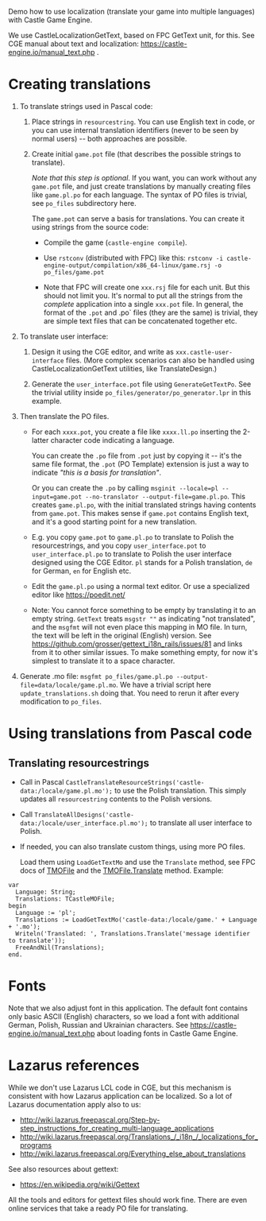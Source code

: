 Demo how to use localization (translate your game into multiple languages)
with Castle Game Engine.

We use CastleLocalizationGetText, based on FPC GetText unit, for this.
See CGE manual about text and localization: https://castle-engine.io/manual_text.php .

# Creating translations

1. To translate strings used in Pascal code:

    1. Place strings in `resourcestring`. You can use English text in code, or you can use internal translation identifiers (never to be seen by normal users) -- both approaches are possible.

    2. Create initial `game.pot` file (that describes the possible strings to translate).

        _Note that this step is optional_. If you want, you can work without any `game.pot` file, and just create translations by manually creating files like `game.pl.po` for each language. The syntax of PO files is trivial, see `po_files` subdirectory here.

        The `game.pot` can serve a basis for translations. You can create it using strings from the source code:

        * Compile the game (`castle-engine compile`).

        * Use `rstconv` (distributed with FPC) like this: `rstconv -i castle-engine-output/compilation/x86_64-linux/game.rsj -o po_files/game.pot`

        * Note that FPC will create one `xxx.rsj` file for each unit. But this should not limit you. It's normal to put all the strings from the *complete* application into a single `xxx.pot` file. In general, the format of the `.pot` and .po` files (they are the same) is trivial, they are simple text files that can be concatenated together etc.

2. To translate user interface:

    1. Design it using the CGE editor, and write as `xxx.castle-user-interface` files. (More complex scenarios can also be handled using CastleLocalizationGetText utilities, like TranslateDesign.)

    2. Generate the `user_interface.pot` file using `GenerateGetTextPo`. See the trivial utility inside `po_files/generator/po_generator.lpr` in this example.

3. Then translate the PO files.

    * For each `xxxx.pot`, you create a file like `xxxx.ll.po` inserting the 2-latter character code indicating a language.

        You can create the `.po` file from `.pot` just by copying it -- it's the same file format, the `.pot` (PO Template) extension is just a way to indicate _"this is a basis for translation"_.

        Or you can create the `.po` by calling `msginit --locale=pl --input=game.pot --no-translator --output-file=game.pl.po`. This creates `game.pl.po`, with the initial translated strings having contents from `game.pot`. This makes sense if `game.pot` contains English text, and it's a good starting point for a new translation.

    * E.g. you copy `game.pot` to `game.pl.po` to translate to Polish the resourcestrings, and you copy `user_interface.pot` to `user_interface.pl.po` to translate to Polish the user interface designed using the CGE Editor. `pl` stands for a Polish translation, `de` for German, `en` for English etc.

    * Edit the `game.pl.po` using a normal text editor. Or use a specialized editor like https://poedit.net/

    * Note: You cannot force something to be empty by translating it to an empty string. `GetText` treats `msgstr ""` as indicating "not translated", and the `msgfmt` will not even place this mapping in MO file. In turn, the text will be left in the original (English) version. See https://github.com/grosser/gettext_i18n_rails/issues/81 and links from it to other similar issues. To make something empty, for now it's simplest to translate it to a space character.

4. Generate .mo file: `msgfmt po_files/game.pl.po --output-file=data/locale/game.pl.mo`. We have a trivial script here `update_translations.sh` doing that. You need to rerun it after every modification to `po_files`.

# Using translations from Pascal code

## Translating resourcestrings

* Call in Pascal `CastleTranslateResourceStrings('castle-data:/locale/game.pl.mo');` to use the Polish translation. This simply updates all `resourcestring` contents to the Polish versions.

* Call `TranslateAllDesigns('castle-data:/locale/user_interface.pl.mo');` to translate all user interface to Polish.

* If needed, you can also translate custom things, using more PO files.

    Load them using `LoadGetTextMo` and use the `Translate` method, see FPC docs of [TMOFile](https://www.freepascal.org/docs-html/fcl/gettext/tmofile.html) and the [TMOFile.Translate](https://www.freepascal.org/docs-html/fcl/gettext/tmofile.translate.html) method. Example:

```
var
  Language: String;
  Translations: TCastleMOFile;
begin
  Language := 'pl';
  Translations := LoadGetTextMo('castle-data:/locale/game.' + Language + '.mo');
  Writeln('Translated: ', Translations.Translate('message identifier to translate'));
  FreeAndNil(Translations);
end.
```

# Fonts

Note that we also adjust font in this application.
The default font contains only basic ASCII (English) characters,
so we load a font with additional German, Polish, Russian and Ukrainian characters.
See https://castle-engine.io/manual_text.php about loading fonts
in Castle Game Engine.

# Lazarus references

While we don't use Lazarus LCL code in CGE, but this mechanism is consistent with how Lazarus application can be localized. So a lot of Lazarus documentation apply also to us:

* http://wiki.lazarus.freepascal.org/Step-by-step_instructions_for_creating_multi-language_applications
* http://wiki.lazarus.freepascal.org/Translations_/_i18n_/_localizations_for_programs
* http://wiki.lazarus.freepascal.org/Everything_else_about_translations

See also resources about gettext:

* https://en.wikipedia.org/wiki/Gettext

All the tools and editors for gettext files should work fine.
There are even online services that take a ready PO file for translating.
